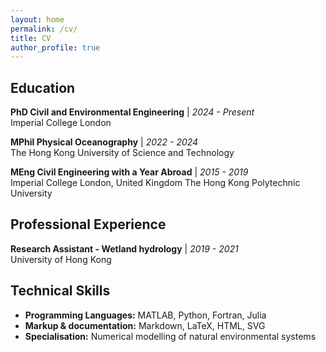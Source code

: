 ```yaml
---
layout: home
permalink: /cv/
title: CV
author_profile: true
---
```


## Education

**PhD Civil and Environmental Engineering** | *2024 - Present*  
Imperial College London

**MPhil Physical Oceanography** | *2022 - 2024*  
The Hong Kong University of Science and Technology

**MEng Civil Engineering with a Year Abroad** | *2015 - 2019*  
Imperial College London, United Kingdom
The Hong Kong Polytechnic University

## Professional Experience

**Research Assistant - Wetland hydrology** | *2019 - 2021*  
University of Hong Kong

## Technical Skills

- **Programming Languages:** MATLAB, Python, Fortran, Julia
- **Markup & documentation:** Markdown, LaTeX, HTML, SVG
- **Specialisation:** Numerical modelling of natural environmental systems